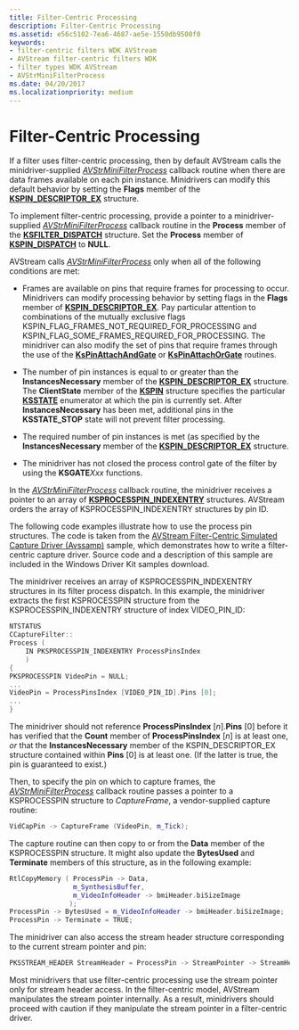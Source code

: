 ```yaml
---
title: Filter-Centric Processing
description: Filter-Centric Processing
ms.assetid: e56c5102-7ea6-4687-ae5e-1550db9500f0
keywords:
- filter-centric filters WDK AVStream
- AVStream filter-centric filters WDK
- filter types WDK AVStream
- AVStrMiniFilterProcess
ms.date: 04/20/2017
ms.localizationpriority: medium
---
```


# Filter-Centric Processing





If a filter uses filter-centric processing, then by default AVStream calls the minidriver-supplied [*AVStrMiniFilterProcess*](https://docs.microsoft.com/windows-hardware/drivers/ddi/content/ks/nc-ks-pfnksfilterprocess) callback routine when there are data frames available on each pin instance. Minidrivers can modify this default behavior by setting the **Flags** member of the [**KSPIN\_DESCRIPTOR\_EX**](https://docs.microsoft.com/windows-hardware/drivers/ddi/content/ks/ns-ks-_kspin_descriptor_ex) structure.

To implement filter-centric processing, provide a pointer to a minidriver-supplied [*AVStrMiniFilterProcess*](https://docs.microsoft.com/windows-hardware/drivers/ddi/content/ks/nc-ks-pfnksfilterprocess) callback routine in the **Process** member of the [**KSFILTER\_DISPATCH**](https://docs.microsoft.com/windows-hardware/drivers/ddi/content/ks/ns-ks-_ksfilter_dispatch) structure. Set the **Process** member of [**KSPIN\_DISPATCH**](https://docs.microsoft.com/windows-hardware/drivers/ddi/content/ks/ns-ks-_kspin_dispatch) to **NULL**.

AVStream calls [*AVStrMiniFilterProcess*](https://docs.microsoft.com/windows-hardware/drivers/ddi/content/ks/nc-ks-pfnksfilterprocess) only when all of the following conditions are met:

-   Frames are available on pins that require frames for processing to occur. Minidrivers can modify processing behavior by setting flags in the **Flags** member of [**KSPIN\_DESCRIPTOR\_EX**](https://docs.microsoft.com/windows-hardware/drivers/ddi/content/ks/ns-ks-_kspin_descriptor_ex). Pay particular attention to combinations of the mutually exclusive flags KSPIN\_FLAG\_FRAMES\_NOT\_REQUIRED\_FOR\_PROCESSING and KSPIN\_FLAG\_SOME\_FRAMES\_REQUIRED\_FOR\_PROCESSING. The minidriver can also modify the set of pins that require frames through the use of the [**KsPinAttachAndGate**](https://docs.microsoft.com/windows-hardware/drivers/ddi/content/ks/nf-ks-kspinattachandgate) or [**KsPinAttachOrGate**](https://docs.microsoft.com/windows-hardware/drivers/ddi/content/ks/nf-ks-kspinattachorgate) routines.

-   The number of pin instances is equal to or greater than the **InstancesNecessary** member of the [**KSPIN\_DESCRIPTOR\_EX**](https://docs.microsoft.com/windows-hardware/drivers/ddi/content/ks/ns-ks-_kspin_descriptor_ex) structure. The **ClientState** member of the [**KSPIN**](https://docs.microsoft.com/windows-hardware/drivers/ddi/content/ks/ns-ks-_kspin) structure specifies the particular [**KSSTATE**](https://docs.microsoft.com/windows-hardware/drivers/ddi/content/ks/ne-ks-ksstate) enumerator at which the pin is currently set. After **InstancesNecessary** has been met, additional pins in the **KSSTATE\_STOP** state will not prevent filter processing.

-   The required number of pin instances is met (as specified by the **InstancesNecessary** member of the [**KSPIN\_DESCRIPTOR\_EX**](https://docs.microsoft.com/windows-hardware/drivers/ddi/content/ks/ns-ks-_kspin_descriptor_ex) structure.

-   The minidriver has not closed the process control gate of the filter by using the **KSGATE***Xxx* functions.

In the [*AVStrMiniFilterProcess*](https://docs.microsoft.com/windows-hardware/drivers/ddi/content/ks/nc-ks-pfnksfilterprocess) callback routine, the minidriver receives a pointer to an array of [**KSPROCESSPIN\_INDEXENTRY**](https://docs.microsoft.com/windows-hardware/drivers/ddi/content/ks/ns-ks-_ksprocesspin_indexentry) structures. AVStream orders the array of KSPROCESSPIN\_INDEXENTRY structures by pin ID.

The following code examples illustrate how to use the process pin structures. The code is taken from the [AVStream Filter-Centric Simulated Capture Driver (Avssamp)](https://go.microsoft.com/fwlink/p/?linkid=256084) sample, which demonstrates how to write a filter-centric capture driver. Source code and a description of this sample are included in the Windows Driver Kit samples download.

The minidriver receives an array of KSPROCESSPIN\_INDEXENTRY structures in its filter process dispatch. In this example, the minidriver extracts the first KSPROCESSPIN structure from the KSPROCESSPIN\_INDEXENTRY structure of index VIDEO\_PIN\_ID:

```cpp
NTSTATUS
CCaptureFilter::
Process (
    IN PKSPROCESSPIN_INDEXENTRY ProcessPinsIndex
    )
{
PKSPROCESSPIN VideoPin = NULL;
...
VideoPin = ProcessPinsIndex [VIDEO_PIN_ID].Pins [0];
...
}
```

The minidriver should not reference **ProcessPinsIndex** \[*n*\].**Pins** \[0\] before it has verified that the **Count** member of **ProcessPinsIndex** \[*n*\] is at least one, *or* that the **InstancesNecessary** member of the KSPIN\_DESCRIPTOR\_EX structure contained within **Pins** \[0\] is at least one. (If the latter is true, the pin is guaranteed to exist.)

Then, to specify the pin on which to capture frames, the [*AVStrMiniFilterProcess*](https://docs.microsoft.com/windows-hardware/drivers/ddi/content/ks/nc-ks-pfnksfilterprocess) callback routine passes a pointer to a KSPROCESSPIN structure to *CaptureFrame*, a vendor-supplied capture routine:

```cpp
VidCapPin -> CaptureFrame (VideoPin, m_Tick);
```

The capture routine can then copy to or from the **Data** member of the KSPROCESSPIN structure. It might also update the **BytesUsed** and **Terminate** members of this structure, as in the following example:

```cpp
RtlCopyMemory ( ProcessPin -> Data,
                m_SynthesisBuffer,
                m_VideoInfoHeader -> bmiHeader.biSizeImage
               );
ProcessPin -> BytesUsed = m_VideoInfoHeader -> bmiHeader.biSizeImage;
ProcessPin -> Terminate = TRUE;
```

The minidriver can also access the stream header structure corresponding to the current stream pointer and pin:

```cpp
PKSSTREAM_HEADER StreamHeader = ProcessPin -> StreamPointer -> StreamHeader;
```

Most minidrivers that use filter-centric processing use the stream pointer only for stream header access. In the filter-centric model, AVStream manipulates the stream pointer internally. As a result, minidrivers should proceed with caution if they manipulate the stream pointer in a filter-centric driver.
